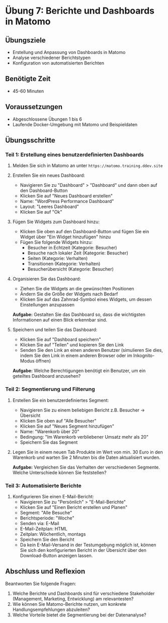 # Übung 7: Berichte und Dashboards in Matomo

## Übungsziele
- Erstellung und Anpassung von Dashboards in Matomo
- Analyse verschiedener Berichtstypen
- Konfiguration von automatisierten Berichten

## Benötigte Zeit
- 45-60 Minuten

## Voraussetzungen
- Abgeschlossene Übungen 1 bis 6
- Laufende Docker-Umgebung mit Matomo und Beispieldaten

## Übungsschritte

### Teil 1: Erstellung eines benutzerdefinierten Dashboards

1. Melden Sie sich in Matomo an unter `https://matomo.training.ddev.site`

2. Erstellen Sie ein neues Dashboard:
   - Navigieren Sie zu "Dashboard" > "Dashboard" und dann oben auf den Dashboard-Button
   - Klicken Sie auf "Neues Dashboard erstellen"
   - Name: "WordPress Performance Dashboard"
   - Layout: "Leeres Dashboard"
   - Klicken Sie auf "Ok"

3. Fügen Sie Widgets zum Dashboard hinzu:
   - Klicken Sie oben auf den Dashboard-Button und fügen Sie ein Widget über "Ein Widget hinzufügen" hinzu
   - Fügen Sie folgende Widgets hinzu:
     - Besucher in Echtzeit (Kategorie: Besucher)
     - Besuche nach lokaler Zeit (Kategorie: Besucher)
     - Seiten (Kategorie: Verhalten)
     - Transitionen (Kategorie: Verhalten)
     - Besucherübersicht (Kategorie: Besucher)

4. Organisieren Sie das Dashboard:
   - Ziehen Sie die Widgets an die gewünschten Positionen
   - Ändern Sie die Größe der Widgets nach Bedarf
   - Klicken Sie auf das Zahnrad-Symbol eines Widgets, um dessen Einstellungen anzupassen
   
   **Aufgabe:** Gestalten Sie das Dashboard so, dass die wichtigsten Informationen auf einen Blick erkennbar sind.

5. Speichern und teilen Sie das Dashboard:
   - Klicken Sie auf "Dashboard speichern"
   - Klicken Sie auf "Teilen" und kopieren Sie den Link
   - Senden Sie den Link an einen anderen Benutzer (simulieren Sie dies, indem Sie den Link in einem anderen Browser oder im Inkognito-Modus öffnen)
   
   **Aufgabe:** Welche Berechtigungen benötigt ein Benutzer, um ein geteiltes Dashboard anzusehen?

### Teil 2: Segmentierung und Filterung

1. Erstellen Sie ein benutzerdefiniertes Segment:
   - Navigieren Sie zu einem beliebigen Bericht z.B. Besucher -> Übersicht
   - Klicken Sie oben auf "Alle Besucher"
   - Klicken Sie auf "Neues Segment hinzufügen"
   - Name: "Warenkorb über 20"
   - Bedingung: "Im Warenkorb verbliebener Umsatz mehr als 20"
   - Speichern Sie das Segment

2. Legen Sie in einem neuen Tab Produkte im Wert von min. 30 Euro in den Warenkorb und warten Sie 2 Minuten bis die Daten aktualisiert wurden. 

   **Aufgabe:** Vergleichen Sie das Verhalten der verschiedenen Segmente. Welche Unterschiede können Sie feststellen?

### Teil 3: Automatisierte Berichte

1. Konfigurieren Sie einen E-Mail-Bericht:
   - Navigieren Sie zu "Persönlich" > "E-Mail-Berichte"
   - Klicken Sie auf "Einen Bericht erstellen und Planen"
   - Segment: "Alle Besuche"
   - Berichtsperiode: "Woche"
   - Senden via: E-Mail
   - E-Mail-Zeitplan: HTML
   - Zeitplan: Wöchentlich, montags
   - Speichern Sie den Bericht
   - Da kein E-Mail-Versand in der Testumgebung möglich ist, können Sie sich den konfigurierten Bericht in der Übersicht über den Download-Button anzeigen lassen.

## Abschluss und Reflexion

Beantworten Sie folgende Fragen:

1. Welche Berichte und Dashboards sind für verschiedene Stakeholder (Management, Marketing, Entwicklung) am relevantesten?
2. Wie können Sie Matomo-Berichte nutzen, um konkrete Handlungsempfehlungen abzuleiten?
3. Welche Vorteile bietet die Segmentierung bei der Datenanalyse?
